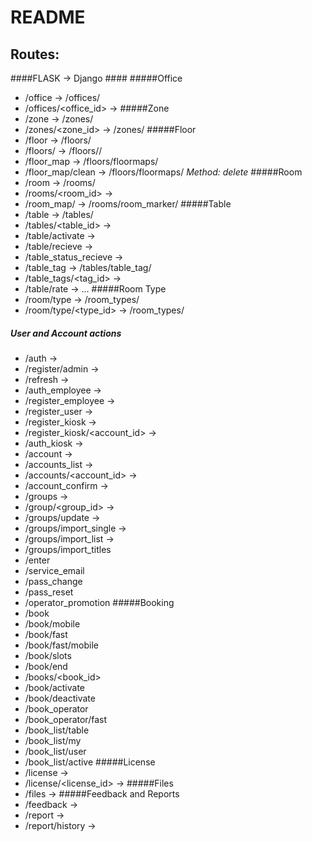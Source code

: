 # README #

Routes:
---------

####FLASK -> Django ####
#####Office
* /office  ->  /offices/ 
* /offices/<office_id> ->
#####Zone
* /zone  ->  /zones/
* /zones/<zone_id>  ->  /zones/
#####Floor
* /floor  ->  /floors/
* /floors/<id>  ->  /floors/<id>/
* /floor_map  ->  /floors/floormaps/
* /floor_map/clean  ->  /floors/floormaps/ *Method: delete*
#####Room  
* /room  ->  /rooms/
* /rooms/<room_id> ->
* /room_map/  ->  /rooms/room_marker/
#####Table
* /table  ->  /tables/
* /tables/<table_id> ->
* /table/activate ->
* /table/recieve ->
* /table_status_recieve ->
* /table_tag  ->  /tables/table_tag/
* /table_tags/<tag_id> ->
* /table/rate  ->  ...
#####Room Type
* /room/type  ->  /room_types/
* /room/type/<type_id> -> /room_types/<id>
##### User and Account actions
* /auth ->
* /register/admin ->
* /refresh ->
* /auth_employee ->
* /register_employee ->
* /register_user ->
* /register_kiosk ->
* /register_kiosk/<account_id> ->
* /auth_kiosk ->
* /account ->
* /accounts_list ->
* /accounts/<account_id> ->
* /account_confirm ->
* /groups ->
* /group/<group_id> ->
* /groups/update ->
* /groups/import_single ->
* /groups/import_list ->
* /groups/import_titles
* /enter
* /service_email
* /pass_change
* /pass_reset
* /operator_promotion
#####Booking
* /book
* /book/mobile
* /book/fast
* /book/fast/mobile
* /book/slots
* /book/end
* /books/<book_id>
* /book/activate
* /book/deactivate
* /book_operator
* /book_operator/fast
* /book_list/table
* /book_list/my
* /book_list/user
* /book_list/active
#####License
* /license ->
* /license/<license_id> ->
#####Files
* /files ->
#####Feedback and Reports
* /feedback ->
* /report ->
* /report/history ->
